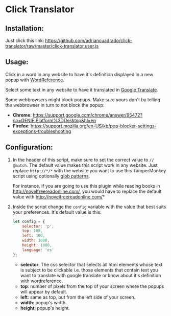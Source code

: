 # Click Translator

## Installation:

Just click this link: https://github.com/adriancuadrado/click-translator/raw/master/click-translator.user.js

## Usage:

Click in a word in any website to have it's definition displayed in a new popup with [WordReference](http://wordreference.com/).

Select some text in any website to have it translated in [Google Translate](https://translate.google.com/).

Some webbrowsers might block popups. Make sure yours don't by telling the webbrowser in turn to not block the popup:
* **Chrome**: https://support.google.com/chrome/answer/95472?co=GENIE.Platform%3DDesktop&hl=en
* **Firefox**: https://support.mozilla.org/en-US/kb/pop-blocker-settings-exceptions-troubleshooting

## Configuration:

1. In the header of this script, make sure to set the correct value to `// @match`. The default value makes this script work in any website. Just replace `http://*/*` with the website you want to use this TamperMonkey script using optionally [glob patterns](https://en.wikipedia.org/wiki/Glob_(programming)).

    For instance, if you are going to use this plugin while reading books in http://novelfreereadonline.com/, you would have to replace the default value with http://novelfreereadonline.com/*

2. Inside the script change the `config` variable with the value that best suits your preferences. It's default value is this:
    ```js
    let config = {
        selector: 'p',
        top: 100,
        left: 100,
        width: 1000,
        height: 1000,
        language: 'es'
    };
    ```
    * **selector**: The css selector that selects all html elements whose text is subject to be clickable i.e. those elements that contain text you want to translate with google translate or know about it's definition with wordreference.
    * **top**: number of pixels from the top of your screen where the popups will appear by default.
    * **left**: same as top, but from the left side of your screen.
    * **width**: popup's width.
    * **height**: popup's height.
